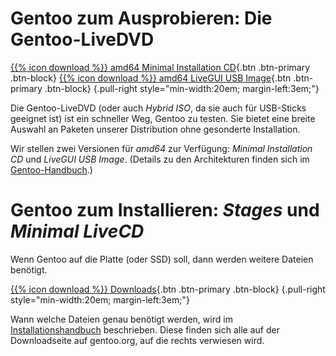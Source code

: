 <!--
.. title: Downloads
.. slug: downloads
.. date: 2025-10-15 19:07:04 UTC+02:00
.. tags: 
.. category: 
.. link: 
.. description: 
.. type: text
-->

Gentoo zum Ausprobieren: Die Gentoo-LiveDVD
===========================================
[{{% icon download %}} amd64 Minimal Installation CD](https://distfiles.gentoo.org/releases/amd64/autobuilds/current-install-amd64-minimal/){.btn .btn-primary .btn-block}
[{{% icon download %}} amd64 LiveGUI USB Image](https://distfiles.gentoo.org/releases/amd64/autobuilds/current-livegui-amd64/){.btn .btn-primary .btn-block}
{.pull-right style="min-width:20em; margin-left:3em;"}

Die Gentoo-LiveDVD (oder auch *Hybrid ISO*, da sie auch für USB-Sticks
geeignet ist) ist ein schneller Weg, Gentoo zu testen. Sie bietet eine
breite Auswahl an Paketen unserer Distribution ohne gesonderte
Installation.

Wir stellen zwei Versionen für *amd64* zur Verfügung:
*Minimal Installation CD* und *LiveGUI USB Image*.
(Details zu den Architekturen finden sich im
<a href="https://wiki.gentoo.org/wiki/Handbook:Main_Page/de">
Gentoo-Handbuch</a>.)

Gentoo zum Installieren: *Stages* und *Minimal LiveCD*
======================================================
Wenn Gentoo auf die Platte (oder SSD) soll, dann werden weitere Dateien
benötigt.

[{{% icon download %}} Downloads](https://www.gentoo.org/downloads/){.btn .btn-primary .btn-block}
{.pull-right style="min-width:20em; margin-left:3em;"}

Wann welche Dateien genau benötigt werden, wird im
[Installationshandbuch](https://wiki.gentoo.org/wiki/Handbook:Main_Page/de)
beschrieben. Diese finden sich alle auf der Downloadseite auf
gentoo.org, auf die rechts verwiesen wird.
